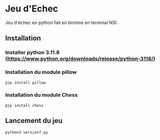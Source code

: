 # Jeu d'Echec

Jeu d'échec en python fait en binôme en terminal NSI.


## Installation

### Installer python 3.11.8 (https://www.python.org/downloads/release/python-3118/)

### Installation du module pillow

    pip install pillow
### Installation du module Chess

    pip install chess


## Lancement du jeu

    python3 version7.py